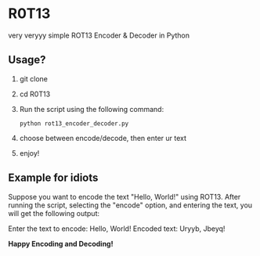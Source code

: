 # R0T13
very veryyy simple ROT13 Encoder &amp; Decoder in Python

## Usage?

1. git clone [<link>](https://github.com/vinetsuicide/R0T13.git)

2. cd R0T13

3. Run the script using the following command:

    ```
    python rot13_encoder_decoder.py
    ```

4. choose between encode/decode, then enter ur text

5. enjoy!

## Example for idiots

Suppose you want to encode the text "Hello, World!" using ROT13. After running the script, selecting the "encode" option, and entering the text, you will get the following output:

Enter the text to encode: Hello, World!
Encoded text: Uryyb, Jbeyq!



**Happy Encoding and Decoding!**
